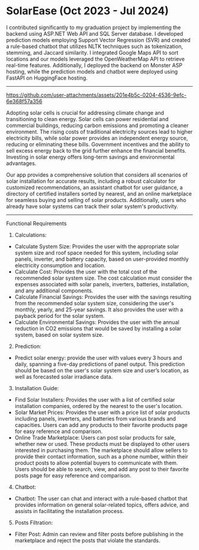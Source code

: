# SolarEase (Oct 2023 - Jul 2024)
I contributed significantly to my graduation project by implementing the backend using ASP.NET Web API and SQL Server database. I developed prediction models employing Support Vector Regression (SVR) and created a rule-based chatbot that utilizes NLTK techniques such as tokenization, stemming, and Jaccard similarity. I integrated Google Maps API to sort locations and our models leveraged the OpenWeatherMap API to retrieve real-time features. Additionally, I deployed the backend on Monster ASP hosting, while the prediction models and chatbot were deployed using FastAPI on HuggingFace hosting.

-------------------------------------------------------------------------------------------------------------



https://github.com/user-attachments/assets/201e4b5c-0204-4536-9efc-6e368f57a356



Adopting solar cells is crucial for addressing climate change and transitioning to clean energy. Solar cells can power residential and commercial buildings, reducing carbon emissions and promoting a cleaner environment. The rising costs of traditional electricity sources lead to higher electricity bills, while solar power provides an independent energy source, reducing or eliminating these bills. Government incentives and the ability to sell excess energy back to the grid further enhance the financial benefits. Investing in solar energy offers long-term savings and environmental advantages. 

Our app provides a comprehensive solution that considers all scenarios of solar installation for accurate results, including a robust calculator for customized recommendations, an assistant chatbot for user guidance, a directory of certified installers sorted by nearest, and an online marketplace for seamless buying and selling of solar products. Additionally, users who already have solar systems can track their solar system's productivity.

-------------------------------------------------------------------------------------------------------------
Functional Requirements
1) Calculations:
- Calculate System Size: Provides the user with the appropriate solar system size and roof space needed for this system, including solar panels, inverter, and battery capacity, based on user-provided monthly electricity consumption and location.
- Calculate Cost: Provides the user with the total cost of the recommended solar system size. The cost calculation must consider the expenses associated with solar panels, inverters, batteries, installation, and any additional components.
- Calculate Financial Savings: Provides the user with the savings resulting from the recommended solar system size, considering the user's monthly, yearly, and 25-year savings. It also provides the user with a payback period for the solar system.
- Calculate Environmental Savings: Provides the user with the annual reduction in CO2 emissions that would be saved by installing a solar system, based on solar system size.

2) Prediction:
- Predict solar energy: provide the user with values every 3 hours and daily, spanning a five-day predictions of panel output. This prediction should be based on the user's solar system size and user’s location, as well as forecasted solar irradiance data.

3) Installation Guide:
- Find Solar Installers: Provides the user with a list of certified solar installation companies, ordered by the nearest to the user's location.
- Solar Market Prices: Provides the user with a price list of solar products including panels, inverters, and batteries from various brands and capacities. Users can add any products to their favorite products page for easy reference and comparison.
- Online Trade Marketplace: Users can post solar products for sale, whether new or used. These products must be displayed to other users interested in purchasing them. The marketplace should allow sellers to provide their contact information, such as a phone number, within their product posts to allow potential buyers to communicate with them. Users should be able to search, view, and add any post to their favorite posts page for easy reference and comparison.

4) Chatbot:
- Chatbot: The user can chat and interact with a rule-based chatbot that provides information on general solar-related topics, offers advice, and assists in facilitating the installation process.

5) Posts Filtration: 
- Filter Post: Admin can review and filter posts before publishing in the marketplace and reject the posts that violate the standards.
